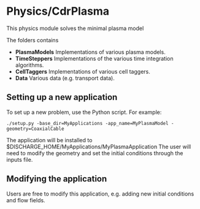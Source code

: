# Physics/CdrPlasma
This physics module solves the minimal plasma model

The folders contains

* **PlasmaModels** Implementations of various plasma models. 
* **TimeSteppers** Implementations of the various time integration algorithms.
* **CellTaggers** Implementations of various cell taggers.
* **Data** Various data (e.g. transport data). 


## Setting up a new application
To set up a new problem, use the Python script. For example:

```shell
./setup.py -base_dir=MyApplications -app_name=MyPlasmaModel -geometry=CoaxialCable
```

The application will be installed to $DISCHARGE_HOME/MyApplications/MyPlasmaApplication
The user will need to modify the geometry and set the initial conditions through the inputs file. 

## Modifying the application
Users are free to modify this application, e.g. adding new initial conditions and flow fields.
